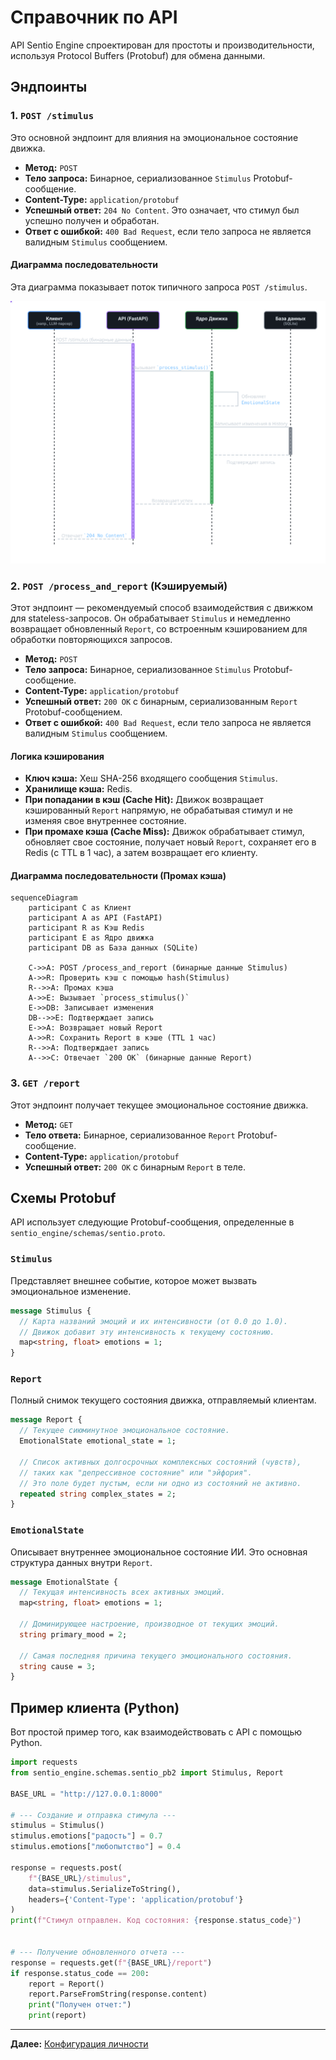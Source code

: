 # Справочник по API

API Sentio Engine спроектирован для простоты и производительности, используя Protocol Buffers (Protobuf) для обмена данными.

## Эндпоинты

### 1. `POST /stimulus`

Это основной эндпоинт для влияния на эмоциональное состояние движка.

*   **Метод:** `POST`
*   **Тело запроса:** Бинарное, сериализованное `Stimulus` Protobuf-сообщение.
*   **Content-Type:** `application/protobuf`
*   **Успешный ответ:** `204 No Content`. Это означает, что стимул был успешно получен и обработан.
*   **Ответ с ошибкой:** `400 Bad Request`, если тело запроса не является валидным `Stimulus` сообщением.

#### Диаграмма последовательности

Эта диаграмма показывает поток типичного запроса `POST /stimulus`.

<div align="center">
  <img src="https://raw.githubusercontent.com/Lotargo/Conductor_bot/refs/heads/main/docs/assets/Stimulus_Processing_ru.svg" alt="Анимированная диаграмма" width="900"/>
</div>

### 2. `POST /process_and_report` (Кэшируемый)

Этот эндпоинт — рекомендуемый способ взаимодействия с движком для stateless-запросов. Он обрабатывает `Stimulus` и немедленно возвращает обновленный `Report`, со встроенным кэшированием для обработки повторяющихся запросов.

*   **Метод:** `POST`
*   **Тело запроса:** Бинарное, сериализованное `Stimulus` Protobuf-сообщение.
*   **Content-Type:** `application/protobuf`
*   **Успешный ответ:** `200 OK` с бинарным, сериализованным `Report` Protobuf-сообщением.
*   **Ответ с ошибкой:** `400 Bad Request`, если тело запроса не является валидным `Stimulus` сообщением.

#### Логика кэширования

*   **Ключ кэша:** Хеш SHA-256 входящего сообщения `Stimulus`.
*   **Хранилище кэша:** Redis.
*   **При попадании в кэш (Cache Hit):** Движок возвращает кэшированный `Report` напрямую, не обрабатывая стимул и не изменяя свое внутреннее состояние.
*   **При промахе кэша (Cache Miss):** Движок обрабатывает стимул, обновляет свое состояние, получает новый `Report`, сохраняет его в Redis (с TTL в 1 час), а затем возвращает его клиенту.

#### Диаграмма последовательности (Промах кэша)

```mermaid
sequenceDiagram
    participant C as Клиент
    participant A as API (FastAPI)
    participant R as Кэш Redis
    participant E as Ядро движка
    participant DB as База данных (SQLite)

    C->>A: POST /process_and_report (бинарные данные Stimulus)
    A->>R: Проверить кэш с помощью hash(Stimulus)
    R-->>A: Промах кэша
    A->>E: Вызывает `process_stimulus()`
    E->>DB: Записывает изменения
    DB-->>E: Подтверждает запись
    E->>A: Возвращает новый Report
    A->>R: Сохранить Report в кэше (TTL 1 час)
    R-->>A: Подтверждает запись
    A-->>C: Отвечает `200 OK` (бинарные данные Report)
```

### 3. `GET /report`

Этот эндпоинт получает текущее эмоциональное состояние движка.

*   **Метод:** `GET`
*   **Тело ответа:** Бинарное, сериализованное `Report` Protobuf-сообщение.
*   **Content-Type:** `application/protobuf`
*   **Успешный ответ:** `200 OK` с бинарным `Report` в теле.

## Схемы Protobuf

API использует следующие Protobuf-сообщения, определенные в `sentio_engine/schemas/sentio.proto`.

### `Stimulus`

Представляет внешнее событие, которое может вызвать эмоциональное изменение.

```proto
message Stimulus {
  // Карта названий эмоций и их интенсивности (от 0.0 до 1.0).
  // Движок добавит эту интенсивность к текущему состоянию.
  map<string, float> emotions = 1;
}
```

### `Report`

Полный снимок текущего состояния движка, отправляемый клиентам.

```proto
message Report {
  // Текущее сиюминутное эмоциональное состояние.
  EmotionalState emotional_state = 1;

  // Список активных долгосрочных комплексных состояний (чувств),
  // таких как "депрессивное состояние" или "эйфория".
  // Это поле будет пустым, если ни одно из состояний не активно.
  repeated string complex_states = 2;
}
```

### `EmotionalState`

Описывает внутреннее эмоциональное состояние ИИ. Это основная структура данных внутри `Report`.

```proto
message EmotionalState {
  // Текущая интенсивность всех активных эмоций.
  map<string, float> emotions = 1;

  // Доминирующее настроение, производное от текущих эмоций.
  string primary_mood = 2;

  // Самая последняя причина текущего эмоционального состояния.
  string cause = 3;
}
```

## Пример клиента (Python)

Вот простой пример того, как взаимодействовать с API с помощью Python.

```python
import requests
from sentio_engine.schemas.sentio_pb2 import Stimulus, Report

BASE_URL = "http://127.0.0.1:8000"

# --- Создание и отправка стимула ---
stimulus = Stimulus()
stimulus.emotions["радость"] = 0.7
stimulus.emotions["любопытство"] = 0.4

response = requests.post(
    f"{BASE_URL}/stimulus",
    data=stimulus.SerializeToString(),
    headers={'Content-Type': 'application/protobuf'}
)
print(f"Стимул отправлен. Код состояния: {response.status_code}")


# --- Получение обновленного отчета ---
response = requests.get(f"{BASE_URL}/report")
if response.status_code == 200:
    report = Report()
    report.ParseFromString(response.content)
    print("Получен отчет:")
    print(report)
```

---

**Далее:** [Конфигурация личности](./04_configuration.md)
